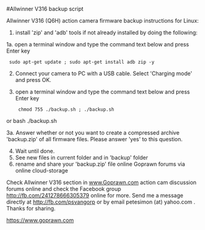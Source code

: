 #Allwinner V316 backup script

Allwinner V316 (Q6H) action camera firmware backup instructions for Linux:

1. install 'zip' and 'adb' tools if not already installed by doing the following:

1a. open a terminal window and type the command text below and press Enter key

     sudo apt-get update ; sudo apt-get install adb zip -y

2. Connect your camera to PC with a USB cable. Select 'Charging mode' and press OK.

3. open a terminal window and type the command text below and press Enter key

        chmod 755 ./backup.sh ; ./backup.sh

or      bash ./backup.sh

3a. Answer whether or not you want to create a compressed archive 'backup.zip'
    of all firmware files. Please answer 'yes' to this question.

4. Wait until done.
5. See new files in current folder and in 'backup' folder
6. rename and share your 'backup.zip' file online Goprawn forums via online cloud-storage

Check Allwinner V316 section in www.Goprawn.com action cam discussion forums online
and check the Facebook group http://fb.com/241278666305379 online for more.
Send me a message directly at http://fb.com/psvangorp or by email
petesimon (at) yahoo.com . Thanks for sharing.

https://www.goprawn.com
